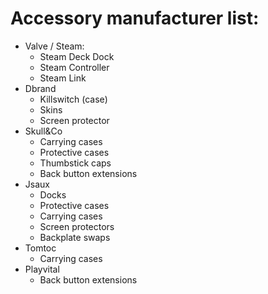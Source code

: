 # Accessory manufacturer list:
- Valve / Steam:
    - Steam Deck Dock
    - Steam Controller
    - Steam Link
- Dbrand
    - Killswitch (case)
    - Skins
    - Screen protector
- Skull&Co
    - Carrying cases
    - Protective cases
    - Thumbstick caps
    - Back button extensions
- Jsaux
    - Docks
    - Protective cases
    - Carrying cases
    - Screen protectors
    - Backplate swaps
- Tomtoc
    - Carrying cases
- Playvital
    - Back button extensions